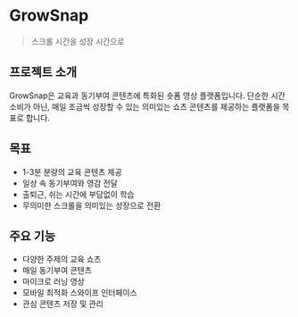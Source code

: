 # GrowSnap

> 스크롤 시간을 성장 시간으로

## 프로젝트 소개
GrowSnap은 교육과 동기부여 콘텐츠에 특화된 숏폼 영상 플랫폼입니다. 
단순한 시간 소비가 아닌, 매일 조금씩 성장할 수 있는 의미있는 쇼츠 콘텐츠를 제공하는 플랫폼을 목표로 합니다.

## 목표
- 1-3분 분량의 교육 콘텐츠 제공
- 일상 속 동기부여와 영감 전달
- 출퇴근, 쉬는 시간에 부담없이 학습
- 무의미한 스크롤을 의미있는 성장으로 전환

## 주요 기능
- 다양한 주제의 교육 쇼츠
- 매일 동기부여 콘텐츠
- 마이크로 러닝 영상
- 모바일 최적화 스와이프 인터페이스
- 관심 콘텐츠 저장 및 관리
